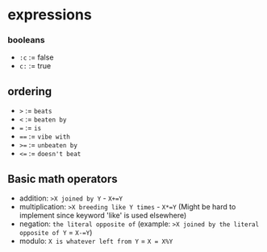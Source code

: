 # expressions

### booleans
- `:c` := false
- `c:` := true

## ordering
- `>` := `beats`
- `<` := `beaten by`
- `=` := `is`
- `==` := `vibe with`
- `>=` := `unbeaten by`
- `<=` := `doesn't beat`

## Basic math operators
- addition: `>X joined by Y` - `X+=Y`
- multiplication: `>X breeding like Y times` - `X*=Y` (Might be hard to implement since keyword 'like' is used elsewhere)
- negation: `the literal opposite of`
(example: `>X joined by the literal opposite of Y` = `X-=Y`)
- modulo: `X is whatever left from Y` = `X = X%Y`
